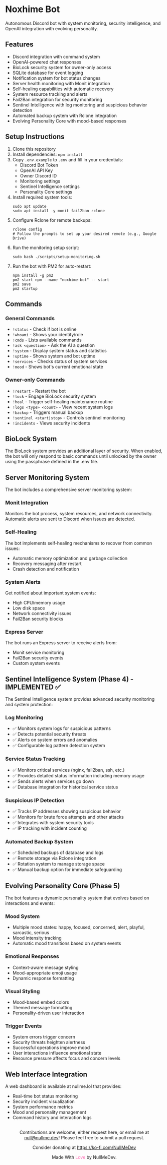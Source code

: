 # Noxhime Bot

Autonomous Discord bot with system monitoring, security intelligence, and OpenAI integration with evolving personality.

## Features

- Discord integration with command system
- OpenAI-powered chat responses
- BioLock security system for owner-only access
- SQLite database for event logging
- Notification system for bot status changes
- Server health monitoring with Monit integration
- Self-healing capabilities with automatic recovery
- System resource tracking and alerts
- Fail2Ban integration for security monitoring
- Sentinel Intelligence with log monitoring and suspicious behavior detection
- Automated backup system with Rclone integration
- Evolving Personality Core with mood-based responses

## Setup Instructions

1. Clone this repository
2. Install dependencies: `npm install`
3. Copy `.env.example` to `.env` and fill in your credentials:
   - Discord Bot Token
   - OpenAI API Key
   - Owner Discord ID
   - Monitoring settings
   - Sentinel Intelligence settings
   - Personality Core settings
4. Install required system tools:
   ```
   sudo apt update
   sudo apt install -y monit fail2ban rclone
   ```
5. Configure Rclone for remote backups:
   ```
   rclone config
   # Follow the prompts to set up your desired remote (e.g., Google Drive)
   ```
6. Run the monitoring setup script:
   ```
   sudo bash ./scripts/setup-monitoring.sh
   ```
7. Run the bot with PM2 for auto-restart:
   ```
   npm install -g pm2
   pm2 start npm --name "noxhime-bot" -- start
   pm2 save
   pm2 startup
   ```

## Commands

### General Commands
- `!status` - Check if bot is online
- `!whoami` - Shows your identity/role
- `!cmds` - Lists available commands
- `!ask <question>` - Ask the AI a question
- `!system` - Display system status and statistics
- `!uptime` - Shows system and bot uptime
- `!services` - Checks status of system services
- `!mood` - Shows bot's current emotional state

### Owner-only Commands
- `!restart` - Restart the bot
- `!lock` - Engage BioLock security system
- `!heal` - Trigger self-healing maintenance routine
- `!logs <type> <count>` - View recent system logs
- `!backup` - Triggers manual backup
- `!sentinel <start|stop>` - Controls sentinel monitoring
- `!incidents` - Views security incidents

## BioLock System

The BioLock system provides an additional layer of security. When enabled, the bot will only respond to basic commands until unlocked by the owner using the passphrase defined in the .env file.

## Server Monitoring System

The bot includes a comprehensive server monitoring system:

### Monit Integration
Monitors the bot process, system resources, and network connectivity. Automatic alerts are sent to Discord when issues are detected.

### Self-Healing
The bot implements self-healing mechanisms to recover from common issues:
- Automatic memory optimization and garbage collection
- Recovery messaging after restart
- Crash detection and notification

### System Alerts
Get notified about important system events:
- High CPU/memory usage
- Low disk space
- Network connectivity issues
- Fail2Ban security blocks

### Express Server
The bot runs an Express server to receive alerts from:
- Monit service monitoring
- Fail2Ban security events
- Custom system events

## Sentinel Intelligence System (Phase 4) - IMPLEMENTED ✅

The Sentinel Intelligence system provides advanced security monitoring and system protection:

### Log Monitoring
- ✅ Monitors system logs for suspicious patterns
- ✅ Detects potential security threats
- ✅ Alerts on system errors and anomalies
- ✅ Configurable log pattern detection system

### Service Status Tracking
- ✅ Monitors critical services (nginx, fail2ban, ssh, etc.)
- ✅ Provides detailed status information including memory usage
- ✅ Sends alerts when services go down
- ✅ Database integration for historical service status

### Suspicious IP Detection
- ✅ Tracks IP addresses showing suspicious behavior
- ✅ Monitors for brute force attempts and other attacks
- ✅ Integrates with system security tools
- ✅ IP tracking with incident counting

### Automated Backup System
- ✅ Scheduled backups of database and logs
- ✅ Remote storage via Rclone integration
- ✅ Rotation system to manage storage space
- ✅ Manual backup option for immediate safeguarding

## Evolving Personality Core (Phase 5)

The bot features a dynamic personality system that evolves based on interactions and events:

### Mood System
- Multiple mood states: happy, focused, concerned, alert, playful, sarcastic, serious
- Mood intensity tracking
- Automatic mood transitions based on system events

### Emotional Responses
- Context-aware message styling
- Mood-appropriate emoji usage
- Dynamic response formatting

### Visual Styling
- Mood-based embed colors
- Themed message formatting
- Personality-driven user interaction

### Trigger Events
- System errors trigger concern
- Security threats heighten alertness
- Successful operations improve mood
- User interactions influence emotional state
- Resource pressure affects focus and concern levels

## Web Interface Integration

A web dashboard is available at nullme.lol that provides:
- Real-time bot status monitoring
- Security incident visualization
- System performance metrics
- Mood and personality management
- Command history and interaction logs

<div style="text-align: center; margin-top: 30px;">
  <p>
    Contributions are welcome, either request here, or email me at 
    <a href="mailto:null@nullme.dev">null@nullme.dev</a>! Please feel free to submit a pull request.
  </p>
  <p>
    Consider donating at <a href="https://ko-fi.com/NullMeDev" target="_blank">https://ko-fi.com/NullMeDev</a>
  </p>
  <p>
    Made With <span style="color: hotpink;">Love</span> by NullMeDev.
  </p>
</div>
